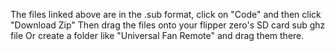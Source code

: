 The files linked above are in the .sub format, click on "Code" and then click "Download Zip"
Then drag the files onto your flipper zero's SD card sub ghz file 
Or create a folder like "Universal Fan Remote" and drag them there.
